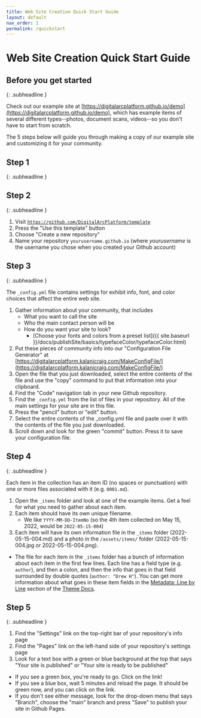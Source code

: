 ```yaml
---
title: Web Site Creation Quick Start Guide
layout: default
nav_order: 1
permalink: /quickstart
---
```


# Web Site Creation Quick Start Guide

## Before you get started
{: .subheadline }

Check out our example site at [https://digitalarcplatform.github.io/demo](https://digitalarcplatform.github.io/demo), which has example items of several different types--photos, document scans, videos--so you don't have to start from scratch.

The 5 steps below will guide you through making a copy of our example site and customizing it for your community.

## Step 1
{: .subheadline }

<!--**Create a new Github.com account by following this video: [https://youtu.be/plg5QomrHHg](https://youtu.be/plg5QomrHHg){:target="_blank"}**

1. Your Github username should be the name people will search for to find your community. For instance, a community group called "New City Community Archive" would choose the username "newcitycommunityarchive"
2. The "free" option will mean people can see, but not edit, the files that run your web site.

<!---
1)The audio of the videos is mono and a bit annoying when listening through headphones.
-->


## Step 2
{: .subheadline }

<!--**Make a copy of our template community-archive site by following this video: [https://youtu.be/aDQZ1lcpMn0](https://youtu.be/aDQZ1lcpMn0){:target="_blank"}**-->

1. Visit [`https://github.com/DigitalArcPlatform/template`](https://github.com/DigitalArcPlatform/template)
2. Press the "Use this template" button
3. Choose "Create a new repository"
4. Name your repository `yourusername.github.io` (where *yourusername* is the username you chose when you created your Github account)

## Step 3
{: .subheadline }

<!--**Customize the `_config.yml` with your community information by following this video: [https://youtu.be/UR3RSXWGpJo](https://youtu.be/UR3RSXWGpJo){:target="_blank"}**-->

The `_config.yml` file contains settings for exhibit info, font, and color choices that affect the entire web site.

1. Gather information about your community, that includes
	- What you want to call the site
	- Who the main contact person will be
	- How do you want your site to look?
		- [Choose your fonts and colors from a preset list]({{ site.baseurl }}/docs/publishSite/basics/typefaceColor/typefaceColor.html)
1. Put these pieces of community info into our "Configuration File Generator" at [https://digitalarcplatform.kalanicraig.com/MakeConfigFile/](https://digitalarcplatform.kalanicraig.com/MakeConfigFile/)
1. Open the file that you just downloaded, select the entire contents of the file and use the "copy" command to put that information into your clipboard.
1. Find the "Code" navigation tab in your new Github repository.
1. Find the `_config.yml` from the list of files in your repository. All of the main settings for your site are in this file.
1. Press the "pencil" button or "edit" button.
1. Select the entire contents of the _config.yml file and paste over it with the contents of the file you just downloaded.
1. Scroll down and look for the green "commit" button. Press it to save your configuration file.

## Step 4
{: .subheadline }

<!--**Add your first item by following this video: [https://youtu.be/LoFCewSXC7c](https://youtu.be/LoFCewSXC7c){:target="_blank"}**-->

Each item in the collection has an item ID (no spaces or punctuation) with one or more files associated with it (e.g. `0001.md`).

1. Open the `_items` folder and look at one of the example items. Get a feel for what you need to gather about each item.
2. Each item should have its own unique filename.
   - We like `YYYY-MM-DD-ItemNo` (so the 4th item collected on May 15, 2022, would be `2022-05-15-004`)
3. Each item will have its own information file in the `_items` folder (2022-05-15-004.md) and a photo in the `/assets/items/` folder (2022-05-15-004.jpg or 2022-05-15-004.png).
  - The file for each item in the `_items` folder has a bunch of information about each item in the first few lines. Each line has a field type (e.g. `author`), and then a colon, and then the info that goes in that field surrounded by double quotes (`author: "Drew H"`). You can get more information about what goes in these item fields in the [Metadata: Line by Line](https://community-archive.kalanicraig.com/docs#metadata-line-by-line) section of the [Theme Docs](https://community-archive.kalanicraig.com/docs).

## Step 5
{: .subheadline }

<!--**Publish your site using Github Pages by following this video: [https://youtu.be/MC7\_-Cx-i_E](https://youtu.be/MC7_-Cx-i_E){:target="_blank"}**-->


1. Find the "Settings" link on the top-right bar of your repository's info page
2. Find the "Pages" link on the left-hand side of your repository's settings page
3. Look for a text box with a green or blue background at the top that says "Your site is published" or "Your site is ready to be published"
  - If you see a green box, you're ready to go. Click on the link!
  - If you see a blue box, wait 5 minutes and reload the page. It should be green now, and you can click on the link.
  - If you don't see either message, look for the drop-down menu that says "Branch", choose the "main" branch and press "Save" to publish your site in Github Pages.
  
<!---
The publishing step needs a bit of more elaboration. I followed the steps to do it myself and when I saw the message “your website is ready to be published”, I was still looking for something like a “publish” button to click on, not knowing that all I needed to do is to wait for the page to gets published.
-->